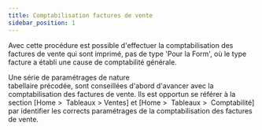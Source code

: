 ```yaml
---
title: Comptabilisation factures de vente
sidebar_position: 1
---
```


Avec cette procédure est possible d'effectuer la comptabilisation des factures de vente qui sont imprimé, pas de type 'Pour la Form', où le type facture a établi une cause de comptabilité générale.

Une série de paramétrages de nature tabellaire précodée, sont conseillées d'abord d'avancer avec la comptabilisation des factures de vente. Ils est opportun se référer à la section [Home  >  Tableaux > Ventes] et [Home  >  Tableaux  >  Comptabilité] par identifier les corrects paramétrages de la comptabilisation des factures de vente.






